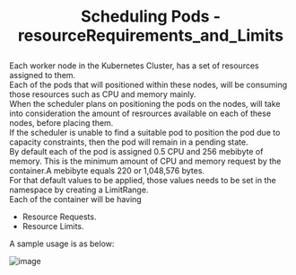 # <p style="text-align: center;">Scheduling Pods - resourceRequirements_and_Limits</p>

Each worker node in the Kubernetes Cluster, has a set of resources assigned to them. <br>
Each of the pods that will positioned within these nodes, will be consuming those resources such as CPU and memory mainly.<br>
When the scheduler plans on positioning the pods on the nodes, will take into consideration the amount of resrources available on each of these nodes, before placing them.<br>
If the scheduler is unable to find a suitable pod to position the pod due to capacity constraints, then the pod will remain in a pending state.<br>
By default each of the pod is assigned 0.5 CPU and 256 mebibyte of memory. This is the minimum amount of CPU and memory request by the container.A mebibyte equals 220 or 1,048,576 bytes.<br>
For that default values to be applied, those values needs to be set in the namespace by creating a LimitRange.<br>
Each of the container will be having 
+ Resource Requests.
+ Resource Limits.<br>

A sample usage is as below:<br>

![image](https://github.com/pyvivid/K8S-References/assets/94853400/2a1b3cfc-23dd-4aed-ad03-5281e9a283fb)




